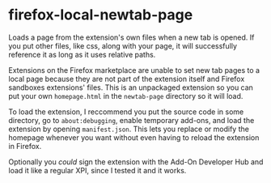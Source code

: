 # firefox-local-newtab-page
Loads a page from the extension's own files when a new tab is opened.
If you put other files, like css, along with your page, it will successfully reference it as long as it uses relative paths.

Extensions on the Firefox marketplace are unable to set new tab pages to a local page because they are not part of the extension itself and Firefox sandboxes extensions' files. This is an unpackaged extension so you can put your own `homepage.html` in the `newtab-page` directory so it will load.

To load the extension, I reccommend you put the source code in some directory, go to `about:debugging`, enable temporary add-ons, and load the extension by opening `manifest.json`. This lets you replace or modify the homepage whenever you want without even having to reload the extension in Firefox.

Optionally you *could* sign the extension with the Add-On Developer Hub and load it like a regular XPI, since I tested it and it works.
